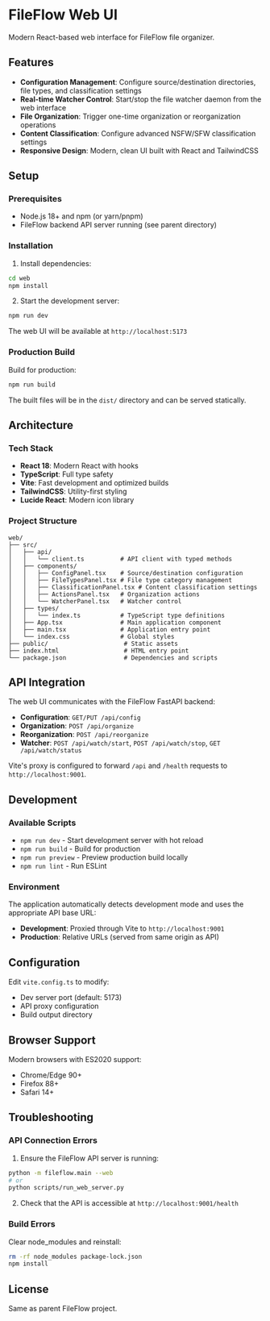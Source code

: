 # FileFlow Web UI

Modern React-based web interface for FileFlow file organizer.

## Features

- **Configuration Management**: Configure source/destination directories, file types, and classification settings
- **Real-time Watcher Control**: Start/stop the file watcher daemon from the web interface
- **File Organization**: Trigger one-time organization or reorganization operations
- **Content Classification**: Configure advanced NSFW/SFW classification settings
- **Responsive Design**: Modern, clean UI built with React and TailwindCSS

## Setup

### Prerequisites

- Node.js 18+ and npm (or yarn/pnpm)
- FileFlow backend API server running (see parent directory)

### Installation

1. Install dependencies:
```bash
cd web
npm install
```

2. Start the development server:
```bash
npm run dev
```

The web UI will be available at `http://localhost:5173`

### Production Build

Build for production:
```bash
npm run build
```

The built files will be in the `dist/` directory and can be served statically.

## Architecture

### Tech Stack

- **React 18**: Modern React with hooks
- **TypeScript**: Full type safety
- **Vite**: Fast development and optimized builds
- **TailwindCSS**: Utility-first styling
- **Lucide React**: Modern icon library

### Project Structure

```
web/
├── src/
│   ├── api/
│   │   └── client.ts          # API client with typed methods
│   ├── components/
│   │   ├── ConfigPanel.tsx    # Source/destination configuration
│   │   ├── FileTypesPanel.tsx # File type category management
│   │   ├── ClassificationPanel.tsx # Content classification settings
│   │   ├── ActionsPanel.tsx   # Organization actions
│   │   └── WatcherPanel.tsx   # Watcher control
│   ├── types/
│   │   └── index.ts           # TypeScript type definitions
│   ├── App.tsx                # Main application component
│   ├── main.tsx               # Application entry point
│   └── index.css              # Global styles
├── public/                     # Static assets
├── index.html                  # HTML entry point
└── package.json                # Dependencies and scripts
```

## API Integration

The web UI communicates with the FileFlow FastAPI backend:

- **Configuration**: `GET/PUT /api/config`
- **Organization**: `POST /api/organize`
- **Reorganization**: `POST /api/reorganize`
- **Watcher**: `POST /api/watch/start`, `POST /api/watch/stop`, `GET /api/watch/status`

Vite's proxy is configured to forward `/api` and `/health` requests to `http://localhost:9001`.

## Development

### Available Scripts

- `npm run dev` - Start development server with hot reload
- `npm run build` - Build for production
- `npm run preview` - Preview production build locally
- `npm run lint` - Run ESLint

### Environment

The application automatically detects development mode and uses the appropriate API base URL:
- **Development**: Proxied through Vite to `http://localhost:9001`
- **Production**: Relative URLs (served from same origin as API)

## Configuration

Edit `vite.config.ts` to modify:
- Dev server port (default: 5173)
- API proxy configuration
- Build output directory

## Browser Support

Modern browsers with ES2020 support:
- Chrome/Edge 90+
- Firefox 88+
- Safari 14+

## Troubleshooting

### API Connection Errors

1. Ensure the FileFlow API server is running:
```bash
python -m fileflow.main --web
# or
python scripts/run_web_server.py
```

2. Check that the API is accessible at `http://localhost:9001/health`

### Build Errors

Clear node_modules and reinstall:
```bash
rm -rf node_modules package-lock.json
npm install
```

## License

Same as parent FileFlow project.
